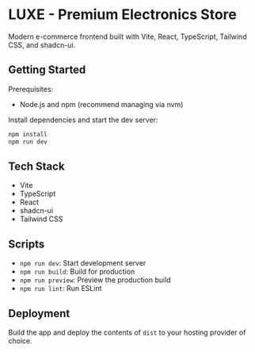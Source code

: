 # LUXE - Premium Electronics Store

Modern e-commerce frontend built with Vite, React, TypeScript, Tailwind CSS, and shadcn-ui.

## Getting Started

Prerequisites:

- Node.js and npm (recommend managing via nvm)

Install dependencies and start the dev server:

```sh
npm install
npm run dev
```

## Tech Stack

- Vite
- TypeScript
- React
- shadcn-ui
- Tailwind CSS

## Scripts

- `npm run dev`: Start development server
- `npm run build`: Build for production
- `npm run preview`: Preview the production build
- `npm run lint`: Run ESLint

## Deployment

Build the app and deploy the contents of `dist` to your hosting provider of choice.

